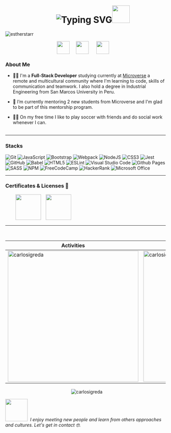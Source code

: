 <h1 align="center">&nbsp;&nbsp;&nbsp;&nbsp;&nbsp;&nbsp;&nbsp;<img src="https://readme-typing-svg.demolab.com?font=Fira+Code&weight=500&size=30&pause=1000&color=247FA7&center=true&vCenter=true&width=435&lines=Hi%2C+I'm+Carlos!" alt="Typing SVG" /><img src="https://github.com/mitul3737/mitul3737/blob/main/Wave.gif" height="55px" width="55px"></h1>

<p align="left"> <img src="https://komarev.com/ghpvc/?username=CarlosIgreda&label=Profile%20views&color=0e75b6&style=flat" alt="estherstarr" /> </p>
<!-- Social icons section -->
<p align="center">
<a  href="https://twitter.com/carlosigreda"  target="_blank">
<img  align="center"  src="https://img.icons8.com/doodle/2x/twitter.png" height="40"  width="40"  /></a>
&#8287;&#8287;&#8287;
<a  href="https://www.linkedin.com/in/carlosigreda"  target="_blank">
<img  align="center"  src="https://img.icons8.com/doodle/2x/linkedin.png" height="40"  width="40"  /></a>
&#8287;&#8287;&#8287;&nbsp;
<a href="mailto:cjigredarivas@gmail.com" target="_blank">
<img  align="center"  src="https://img.icons8.com/doodle/2x/gmail.png"  height="40"  width="40"  /></a> 
&#8287;&#8287;&#8287;
</p>

### About Me  <br>

- 👩‍💻 I'm a **Full-Stack Developer** studying currently at [Microverse](https://www.microverse.org/) a remote and multicultural community where I'm learning to code, skills of communication and teamwork. I also hold a degree in Industrial Engineering from San Marcos University in Peru.

- 👥 I’m currently mentoring 2 new students from Microverse and I'm glad to be part of this mentorship program.

- 🫶🏽 On my free time I like to play soccer with friends and do social work whenever I can.<br><br>
---

### Stacks <br>

![Git](https://img.shields.io/badge/git-%23F05033.svg?style=for-the-badge&logo=git&logoColor=white) ![JavaScript](https://img.shields.io/badge/javascript-%23323330.svg?style=for-the-badge&logo=javascript&logoColor=%23F7DF1E) ![Bootstrap](https://img.shields.io/badge/bootstrap-%23563D7C.svg?style=for-the-badge&logo=bootstrap&logoColor=white) ![Webpack](https://img.shields.io/badge/webpack-%238DD6F9.svg?style=for-the-badge&logo=webpack&logoColor=black) ![NodeJS](https://img.shields.io/badge/node.js-6DA55F?style=for-the-badge&logo=node.js&logoColor=white) ![CSS3](https://img.shields.io/badge/css3-%231572B6.svg?style=for-the-badge&logo=css3&logoColor=white) ![Jest](https://img.shields.io/badge/-jest-%23C21325?style=for-the-badge&logo=jest&logoColor=white) ![GitHub](https://img.shields.io/badge/github-%23121011.svg?style=for-the-badge&logo=github&logoColor=white) ![Babel](https://img.shields.io/badge/Babel-F9DC3e?style=for-the-badge&logo=babel&logoColor=black) ![HTML5](https://img.shields.io/badge/html5-%23E34F26.svg?style=for-the-badge&logo=html5&logoColor=white) ![ESLint](https://img.shields.io/badge/ESLint-4B3263?style=for-the-badge&logo=eslint&logoColor=white) ![Visual Studio Code](https://img.shields.io/badge/Visual%20Studio%20Code-0078d7.svg?style=for-the-badge&logo=visual-studio-code&logoColor=white) ![Github Pages](https://img.shields.io/badge/github%20pages-121013?style=for-the-badge&logo=github&logoColor=white) ![SASS](https://img.shields.io/badge/SASS-hotpink.svg?style=for-the-badge&logo=SASS&logoColor=white) ![NPM](https://img.shields.io/badge/NPM-%23CB3837.svg?style=for-the-badge&logo=npm&logoColor=white) ![FreeCodeCamp](https://img.shields.io/badge/Freecodecamp-%23123.svg?&style=for-the-badge&logo=freecodecamp&logoColor=green) ![HackerRank](https://img.shields.io/badge/-Hackerrank-2EC866?style=for-the-badge&logo=HackerRank&logoColor=white) ![Microsoft Office](https://img.shields.io/badge/Microsoft_Office-D83B01?style=for-the-badge&logo=microsoft-office&logoColor=white)

---

### Certificates & Licenses 🥇 <br>
<p align="left">
  &nbsp; &nbsp; &nbsp; &nbsp; <a href="https://api.accredible.com/v1/frontend/credential_website_embed_image/badge/70557283" target="blank"><img src="https://api.accredible.com/v1/frontend/credential_website_embed_image/badge/70557283" width="80"></a>&nbsp; &nbsp;
<a href="https://api.accredible.com/v1/frontend/credential_website_embed_image/badge/73436909" target="blank"><img src="https://api.accredible.com/v1/frontend/credential_website_embed_image/badge/73436909" width="80"></a>
</p>

---
<p align="center">&nbsp;
 
| Activities  |   Languages  |
| ----------- | ------------ |
| <img align="center" src="https://github-readme-stats.vercel.app/api?username=carlosigreda&show_icons=true&theme=tokyonight" alt="carlosigreda" width="410" /> | <img align="center" src="https://github-readme-stats.vercel.app/api/top-langs?username=carlosigreda&show_icons=true&theme=tokyonight&layout=compact" alt="carlosigreda" width="410" />|
</p>
<p align="center">&nbsp;
<img  width:"500" align="center" src="https://github-readme-streak-stats.herokuapp.com/?user=carlosigreda&" alt="carlosigreda" />
  </p>
  
<img  src="https://media.giphy.com/media/64amOrQOpXtto3LhAT/giphy.gif" width="70"> <em>&nbsp;I enjoy meeting new people and learn from others approaches and cultures. Let's get in contact 🤓. </em>
